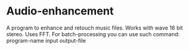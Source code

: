 # Audio-enhancement
A program to enhance and retouch music files. Works with wave 16 bit stereo. Uses FFT.
For batch-processing you can use such command: program-name input output-file
